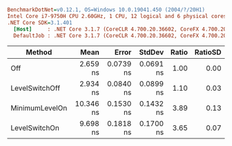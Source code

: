 ``` ini

BenchmarkDotNet=v0.12.1, OS=Windows 10.0.19041.450 (2004/?/20H1)
Intel Core i7-9750H CPU 2.60GHz, 1 CPU, 12 logical and 6 physical cores
.NET Core SDK=3.1.401
  [Host]     : .NET Core 3.1.7 (CoreCLR 4.700.20.36602, CoreFX 4.700.20.37001), X64 RyuJIT
  DefaultJob : .NET Core 3.1.7 (CoreCLR 4.700.20.36602, CoreFX 4.700.20.37001), X64 RyuJIT


```
|         Method |      Mean |     Error |    StdDev | Ratio | RatioSD |
|--------------- |----------:|----------:|----------:|------:|--------:|
|            Off |  2.659 ns | 0.0739 ns | 0.0691 ns |  1.00 |    0.00 |
| LevelSwitchOff |  2.934 ns | 0.0840 ns | 0.0899 ns |  1.10 |    0.03 |
| MinimumLevelOn | 10.346 ns | 0.1530 ns | 0.1432 ns |  3.89 |    0.13 |
|  LevelSwitchOn |  9.698 ns | 0.1818 ns | 0.1700 ns |  3.65 |    0.07 |

